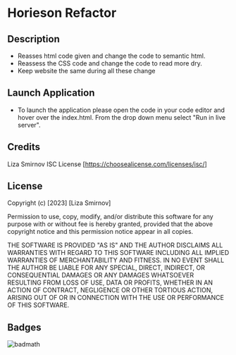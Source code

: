 # Horieson Refactor

## Description

- Reasses html code given and change the code to semantic html.
- Reassess the CSS code and change the code to read more dry.
- Keep website the same during all these change

## Launch Application

- To launch the application please open the code in your code editor and hover over the index.html. From the drop down menu select "Run in live server".

## Credits

Liza Smirnov
ISC License [https://choosealicense.com/licenses/isc/]

## License

Copyright (c) [2023] [Liza Smirnov]

Permission to use, copy, modify, and/or distribute this software for any
purpose with or without fee is hereby granted, provided that the above
copyright notice and this permission notice appear in all copies.

THE SOFTWARE IS PROVIDED "AS IS" AND THE AUTHOR DISCLAIMS ALL WARRANTIES WITH
REGARD TO THIS SOFTWARE INCLUDING ALL IMPLIED WARRANTIES OF MERCHANTABILITY
AND FITNESS. IN NO EVENT SHALL THE AUTHOR BE LIABLE FOR ANY SPECIAL, DIRECT,
INDIRECT, OR CONSEQUENTIAL DAMAGES OR ANY DAMAGES WHATSOEVER RESULTING FROM
LOSS OF USE, DATA OR PROFITS, WHETHER IN AN ACTION OF CONTRACT, NEGLIGENCE OR
OTHER TORTIOUS ACTION, ARISING OUT OF OR IN CONNECTION WITH THE USE OR
PERFORMANCE OF THIS SOFTWARE.

## Badges

![badmath](https://img.shields.io/github/languages/top/nielsenjared/badmath)

